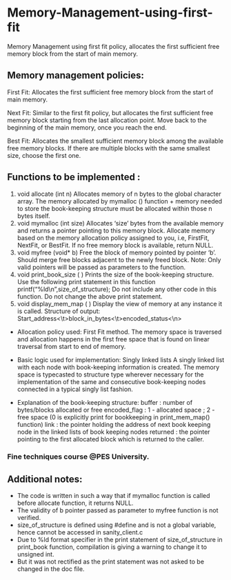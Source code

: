 # Memory-Management-using-first-fit

Memory Management using first fit policy, allocates the first sufficient free memory block from the start of main memory.

## Memory management policies:

First Fit: Allocates the first sufficient free memory block from the start of main memory.

Next Fit: Similar to the first fit policy, but allocates the first sufficient free memory block starting from the last allocation point. Move back to the beginning of the main memory, once you reach the end.

Best Fit: Allocates the smallest sufficient memory block among the available free memory blocks. If there are multiple blocks with the same smallest size, choose the first one.

## Functions to be implemented :

1. void allocate (int n)
   Allocates memory of n bytes to the global character array.
   The memory allocated by mymalloc () function + memory needed to store the book-keeping structure must be allocated within those n bytes itself.
2. void mymalloc (int size)
   Allocates ‘size’ bytes from the available memory and returns a pointer pointing to this memory block.
   Allocate memory based on the memory allocation policy assigned to you, i.e, FirstFit, NextFit, or BestFit.
   If no free memory block is available, return NULL.
3. void myfree (void\* b)
   Free the block of memory pointed by pointer ‘b’.
   Should merge free blocks adjacent to the newly freed block.
   Note: Only valid pointers will be passed as parameters to the function.
4. void print_book_size ( )
   Prints the size of the book-keeping structure.
   Use the following print statement in this function
   printf(“%ld\n”,size_of_structure);
   Do not include any other code in this function. Do not change the above print statement.
5. void display_mem_map ( )
   Display the view of memory at any instance it is called.
   Structure of output:
   Start_address<\t>block_in_bytes<\t>encoded_status<\n>

- Allocation policy used: First Fit method.
  The memory space is traversed and allocation happens in the first free space that is found on linear traversal from start to end of memory.

- Basic logic used for implementation: Singly linked lists
  A singly linked list with each node with book-keeping information is created. The memory space is typecasted to structure type wherever necessary
  for the implementation of the same and consecutive book-keeping nodes connected in a typical singly list fashion.

- Explanation of the book-keeping structure:
  buffer : number of bytes/blocks allocated or free
  encoded_flag : 1 - allocated space ; 2 - free space (0 is explicitly print for bookkeeping in print_mem_map() function)
  link : the pointer holding the address of next book keeping node in the linked lists of book keeping nodes
  returned : the pointer pointing to the first allocated block which is returned to the caller.

### Fine techniques course @PES University.

## Additional notes:

- The code is written in such a way that if mymalloc function is called before allocate function, it returns NULL.
- The validity of b pointer passed as parameter to myfree function is not verified.
- size_of_structure is defined using #define and is not a global variable, hence cannot be accessed in sanity_client.c
- Due to %ld format specifier in the print statement of size_of_structure in print_book function, compilation is giving a warning to change it to unsigned int.
- But it was not rectified as the print statement was not asked to be changed in the doc file.
